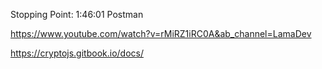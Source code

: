 Stopping Point: 1:46:01
Postman

https://www.youtube.com/watch?v=rMiRZ1iRC0A&ab_channel=LamaDev

https://cryptojs.gitbook.io/docs/

